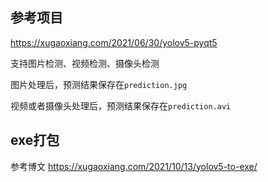 ## 参考项目

<https://xugaoxiang.com/2021/06/30/yolov5-pyqt5>



支持图片检测、视频检测、摄像头检测

图片处理后，预测结果保存在`prediction.jpg`

视频或者摄像头处理后，预测结果保存在`prediction.avi`

## exe打包

参考博文 <https://xugaoxiang.com/2021/10/13/yolov5-to-exe/>
